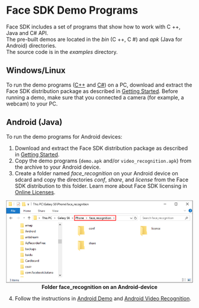 # Face SDK Demo Programs

Face SDK includes a set of programs that show how to work with C ++, Java and C# API.  
The pre-built demos are located in the *bin* (C ++, C #) and *apk* (Java for Android) directories.  
The source code is in the *examples* directory.

## Windows/Linux

To run the demo programs ([C++](cpp_demos.md) and [C#](csharp_demos.md)) on a PC, download and extract the Face SDK distribution package as described in [Getting Started](../getting_started.md). Before running a demo, make sure that you connected a camera (for example, a webcam) to your PC.

## Android (Java)

To run the demo programs for Android devices:

1. Download and extract the Face SDK distribution package as described in [Getting Started](../getting_started.md).
2. Copy the demo programs (`demo.apk` and/or `video_recognition.apk`) from the archive to your Android device.
3. Create a folder named *face_recognition* on your Android device on sdcard and copy the directories *conf*, *share*, and *license* from the Face SDK distribution to this folder. Learn more about Face SDK licensing in [Online Licenses](../licenses.md#online-licenses).

<p align="center">
<img width="600" src="../img/android_folders.png"><br>
<b>Folder face_recognition on an Android-device</b>
</p>

4. Follow the instructions in [Android Demo](java_demos.md/#android-demo) and [Android Video Recognition](java_demos.md#android-video-recognition).
